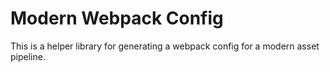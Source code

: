 # Modern Webpack Config
This is a helper library for generating a webpack config for a modern asset pipeline.
